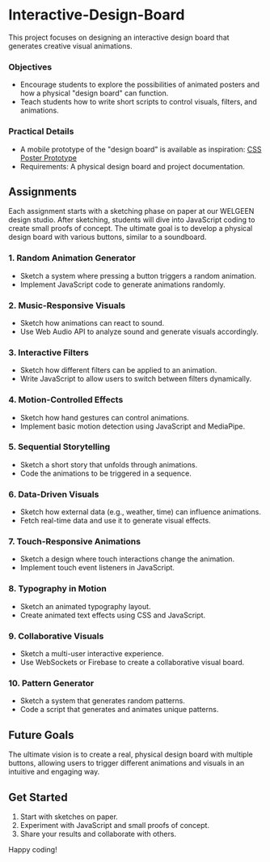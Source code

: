 # Interactive-Design-Board
This project focuses on designing an interactive design board that generates creative visual animations.

### Objectives
- Encourage students to explore the possibilities of animated posters and how a physical "design board" can function.
- Teach students how to write short scripts to control visuals, filters, and animations.

### Practical Details
- A mobile prototype of the "design board" is available as inspiration: [CSS Poster Prototype](https://welgeen.nl/css-poster/mob)
- Requirements: A physical design board and project documentation.

## Assignments
Each assignment starts with a sketching phase on paper at our WELGEEN design studio. After sketching, students will dive into JavaScript coding to create small proofs of concept. The ultimate goal is to develop a physical design board with various buttons, similar to a soundboard.

### 1. Random Animation Generator
- Sketch a system where pressing a button triggers a random animation.
- Implement JavaScript code to generate animations randomly.

### 2. Music-Responsive Visuals
- Sketch how animations can react to sound.
- Use Web Audio API to analyze sound and generate visuals accordingly.

### 3. Interactive Filters
- Sketch how different filters can be applied to an animation.
- Write JavaScript to allow users to switch between filters dynamically.

### 4. Motion-Controlled Effects
- Sketch how hand gestures can control animations.
- Implement basic motion detection using JavaScript and MediaPipe.

### 5. Sequential Storytelling
- Sketch a short story that unfolds through animations.
- Code the animations to be triggered in a sequence.

### 6. Data-Driven Visuals
- Sketch how external data (e.g., weather, time) can influence animations.
- Fetch real-time data and use it to generate visual effects.

### 7. Touch-Responsive Animations
- Sketch a design where touch interactions change the animation.
- Implement touch event listeners in JavaScript.

### 8. Typography in Motion
- Sketch an animated typography layout.
- Create animated text effects using CSS and JavaScript.

### 9. Collaborative Visuals
- Sketch a multi-user interactive experience.
- Use WebSockets or Firebase to create a collaborative visual board.

### 10. Pattern Generator
- Sketch a system that generates random patterns.
- Code a script that generates and animates unique patterns.

## Future Goals
The ultimate vision is to create a real, physical design board with multiple buttons, allowing users to trigger different animations and visuals in an intuitive and engaging way.

## Get Started
1. Start with sketches on paper.
2. Experiment with JavaScript and small proofs of concept.
3. Share your results and collaborate with others.

Happy coding!


